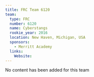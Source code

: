 ```yaml
---
title: FRC Team 6120
team:
  type: FRC
  number: 6120
  name: Cyberstangs
  rookie_year: 2016
  location: New Haven, Michigan, USA
  sponsors:
    - Merritt Academy
  links:
    Website: 
---
```

No content has been added for this team